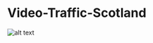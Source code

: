 # Video-Traffic-Scotland
![alt text](https://github.com/hamidgl/Video-Traffic-Scotland.git/blob/[branch]/image.jpg?raw=true)
